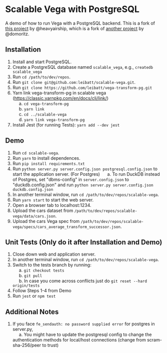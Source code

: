 # Scalable Vega with PostgreSQL

A demo of how to run Vega with a PostgreSQL backend. This is a fork of [this project](https://github.com/heavyairship/scalable-vega) by @heavyairship, which is a fork of [another project](https://github.com/vega/scalable-vega) by @domoritz.

## Installation
1. Install and start PostgreSQL.
2. Create a PostgreSQL database named `scalable_vega`, e.g., `createdb scalable_vega`
3. Run `cd /path/to/dev/repos`.
4. Run `git clone git@github.com:leibatt/scalable-vega.git`.
5. Run `git clone https://github.com/leibatt/vega-transform-pg.git`
6. Yarn link vega-transform-pg in scalable vega (https://classic.yarnpkg.com/en/docs/cli/link/) <br>
&nbsp;&nbsp;&nbsp;&nbsp; a. `cd vega-transform-pg` <br>
&nbsp;&nbsp;&nbsp;&nbsp; b. `yarn link` <br>
&nbsp;&nbsp;&nbsp;&nbsp; c. `cd ../scalable-vega` <br>
&nbsp;&nbsp;&nbsp;&nbsp; d. `yarn link vega-transform-pg` <br> 
7. Install Jest (for running Tests): `yarn add --dev jest`

## Demo
1. Run `cd scalable-vega`.
2. Run `yarn` to install dependences.
3. Run `pip install requirements.txt`
4. Run `python server.py server.config.json postgresql.config.json` to start the application server. (For Postgres)
&nbsp;&nbsp;&nbsp;&nbsp; a. To run DuckDB instead of Postgres, set "dbms-config" in `server.config.json` to "duckdb.config.json" and run `python server.py server.config.json duckdb.config.json` <br>
5. In another terminal window, run `cd /path/to/dev/repos/scalable-vega`.
6. Run `yarn start` to start the web server.
7. Open a browser tab to localhost:1234.
8. Upload the cars dataset from `/path/to/dev/repos/scalable-vega/data/cars.json`.
9. Upload the cars Vega spec from `/path/to/dev/repos/scalable-vega/specs/cars_average_transform_successor.json`.

## Unit Tests (Only do it after Installation and Demo)
1. Close down web and application server. 
2. In another terminal window, run `cd /path/to/dev/repos/scalable-vega`. 
3. Switch to the tests branch by running: <br> 
&nbsp;&nbsp;&nbsp;&nbsp; a. `git checkout tests` <br>
&nbsp;&nbsp;&nbsp;&nbsp; b. `git pull` <br>
&nbsp;&nbsp;&nbsp;&nbsp; b. In case you come across conflicts just do `git reset --hard origin/tests` <br>
4. Follow Steps 1-4 from Demo
5. Run `jest` or `npm test`

## Additional Notes
1. If you face `fe_sendauth: no password supplied error` for postgres in server.py, <br>
&nbsp;&nbsp;&nbsp;&nbsp; a. You might have to update the postgresql config to change the authentication methods for local/host connections (change from scram-sha-256/peer to trust)
